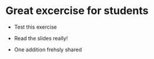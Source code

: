 # Great excercise for students

* Test this exercise

* Read the slides really!

* One addition frehsly shared
